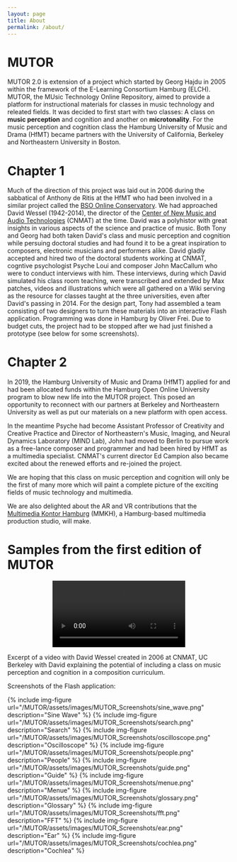 ```yaml
---
layout: page
title: About
permalink: /about/
---
```

# MUTOR
MUTOR 2.0 is extension of a project which started by Georg Hajdu in 2005 within the framework of the E-Learning Consortium Hamburg (ELCH). MUTOR, the MUsic Technology Online Repository, aimed to provide a platform for instructional materials for classes in music technology and releated fields. It was decided to first start with two classes: A class on **music perception** and cognition and another on **microtonality**. For the music perception and cognition class the Hamburg University of Music and Drama (HfMT) became partners with the University of California, Berkeley and Northeastern University in Boston. 

# Chapter 1
Much of the direction of this project was laid out in 2006 during the sabbatical of Anthony de Ritis at the HfMT who had been involved in a similar project called the [BSO Online Conservatory](https://www.lessismaur.com/portfolio/bso-online-conservatory/). We had approached David Wessel (1942-2014), the director of the [Center of New Music and Audio Technologies](https://cnmat.berkeley.edu/) (CNMAT) at the time. David was a polyhistor with great insights in various aspects of the science and practice of music. Both Tony and Georg had both taken David's class and music perception and cognition while persuing doctoral studies and had found it to be a great inspiration to composers, electronic musicians and performers alike. David gladly accepted and hired two of the doctoral students working at CNMAT, cogntive psychologist Psyche Loui and composer John MacCallum who were to conduct interviews with him. These interviews, during which David simulated his class room teaching, were transcribed and extended by Max patches, videos and illustrations which were all gathered on a Wiki serving as the resource for classes taught at the three universities, even after David's passing in 2014. For the design part, Tony had assembled a team consisting of two designers to turn these materials into an interactive Flash application. Programming was done in Hamburg by Oliver Frei. Due to budget cuts, the project had to be stopped after we had just finished a prototype (see below for some screenshots).

# Chapter 2

In 2019, the Hamburg University of Music and Drama (HfMT) applied for and had been allocated funds within the Hamburg Open Online University program to blow new life into the MUTOR project. This posed an opportunity to reconnect with our partners at Berkeley and Northeastern University as well as put our materials on a new platform with open access. 

In the meantime Psyche had become Assistant Professor of Creativity and Creative Practice and Director of Northeastern's Music, Imaging, and Neural Dynamics Laboratory (MIND Lab), John had moved to Berlin to pursue work as a free-lance composer and programmer and had been hired by HfMT as a multimedia specialist. CNMAT's current director Ed Campion also became excited about the renewed efforts and re-joined the project. 

We are hoping that this class on music perception and cognition will only be the first of many more which will paint a complete picture of the exciting fields of music technology and multimedia.

We are also delighted about the AR and VR contributions that the [Multimedia Kontor Hamburg](https://www.mmkh.de) (MMKH), a Hamburg-based multimedia production studio, will make. 

# Samples from the first edition of MUTOR

   <div align="center">
    <video controls src="/MUTOR/assets/videos/David_Wessel.mp4">
      Your browser does not support the video element.
    </video>
   </div>
   
Excerpt of a video with David Wessel created in 2006 at CNMAT, UC Berkeley with David explaining the potential of including a class on music perception and cognition in a composition curriculum.

Screenshots of the Flash application:

{% include img-figure url="/MUTOR/assets/images/MUTOR_Screenshots/sine_wave.png" description="Sine Wave" %}
{% include img-figure url="/MUTOR/assets/images/MUTOR_Screenshots/search.png" description="Search" %}
{% include img-figure url="/MUTOR/assets/images/MUTOR_Screenshots/oscilloscope.png" description="Oscilloscope" %}
{% include img-figure url="/MUTOR/assets/images/MUTOR_Screenshots/people.png" description="People" %}
{% include img-figure url="/MUTOR/assets/images/MUTOR_Screenshots/guide.png" description="Guide" %}
{% include img-figure url="/MUTOR/assets/images/MUTOR_Screenshots/menue.png" description="Menue" %}
{% include img-figure url="/MUTOR/assets/images/MUTOR_Screenshots/glossary.png" description="Glossary" %}
{% include img-figure url="/MUTOR/assets/images/MUTOR_Screenshots/fft.png" description="FFT" %}
{% include img-figure url="/MUTOR/assets/images/MUTOR_Screenshots/ear.png" description="Ear" %}
{% include img-figure url="/MUTOR/assets/images/MUTOR_Screenshots/cochlea.png" description="Cochlea" %}


